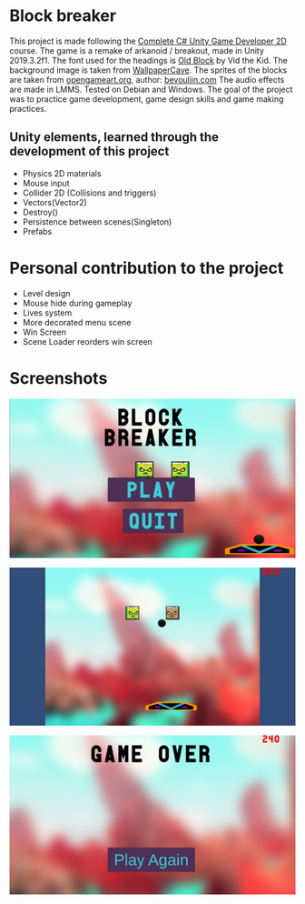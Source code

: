 # Block breaker

This project is made following the [Complete C# Unity Game Developer 2D](https://www.udemy.com/share/101WjsA0YZclZQR3Q=/) course.
The game is a remake of arkanoid / breakout, made in Unity 2019.3.2f1. The font used for the headings is [Old Block](https://www.dafont.com/old-block.font) by Vid the Kid.
The background image is taken from [WallpaperCave](https://wallpapercave.com/w/wp1902564).
The sprites of the blocks are taken from [opengameart.org](https://opengameart.org/content/grumpy-block-tileset-game-obstacles), author: [bevouliin.com](https://opengameart.org/users/bevouliincom)
The audio effects are made in LMMS.
Tested on Debian and Windows. The goal of the project was to practice game development, game design skills and game making practices.

## Unity elements, learned through the development of this project
* Physics 2D materials
* Mouse input
* Collider 2D (Collisions and triggers)
* Vectors(Vector2)
* Destroy()
* Persistence between scenes(Singleton)
* Prefabs

# Personal contribution to the project
* Level design
* Mouse hide during gameplay
* Lives system
* More decorated menu scene
* Win Screen
* Scene Loader reorders win screen


# Screenshots
![Menu](images/Menu.png)

![Level 3](images/lvl3.png)

![Game over](images/GameOver.png)
